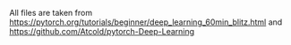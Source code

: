 All files are taken from https://pytorch.org/tutorials/beginner/deep_learning_60min_blitz.html and https://github.com/Atcold/pytorch-Deep-Learning
